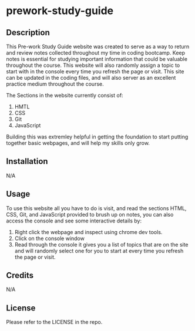 # prework-study-guide

## Description

This Pre-work Study Guide website was created to serve as a way to return and review notes collected throughout my time in coding bootcamp. Keep notes is essential for studying important information that could be valuable throughout the course. 
This website will also randomly assign a topic to start with in the console every time you refresh the page or visit. 
This site can be updated in the coding files, and will also server as an excellent practice medium throughout the course.

The Sections in the website currently consist of:

1. HMTL
2. CSS
3. Git
4. JavaScript

Building this was extremley helpful in getting the foundation to start putting together basic webpages, and will help my skills only grow.

## Installation 

N/A

## Usage

To use this website all you have to do is visit, and read the sections HTML, CSS, Git, and JavaScript provided to brush up on notes, you can also access the console and see some interactive details by:

1. Right click the webpage and inspect using chrome dev tools.
2. Click on the console window
3. Read through the console it gives you a list of topics that are on the site and will randomly select one for you to start at every time you refresh the page or visit.

   

## Credits

N/A

## License

Please refer to the LICENSE in the repo.

